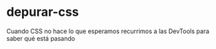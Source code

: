 # depurar-css
Cuando CSS no hace lo que esperamos recurrimos a las DevTools para saber qué está pasando
